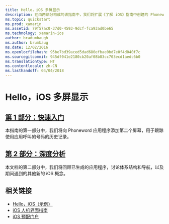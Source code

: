 ```yaml
---
title: Hello，iOS 多屏显示
description: 在由两部分构成的该指南中，我们将扩展《了解 iOS》指南中创建的 Phoneword 应用程序以处理第二个屏幕。 与此同时，我们将引入模型-视图-控制器设计模式，实现首次 iOS 导航，并更深入了解 iOS 应用程序结构和功能。
ms.topic: quickstart
ms.prod: xamarin
ms.assetid: 79f57ac0-37d0-4593-9dcf-fca93ad0be65
ms.technology: xamarin-ios
author: bradumbaugh
ms.author: brumbaug
ms.date: 12/02/2016
ms.openlocfilehash: 95be7bd39aced5dad680efbae0bd7e0f4d040f7c
ms.sourcegitcommit: 945df041e2180cb20af08b83cc703ecd1aedc6b0
ms.translationtype: HT
ms.contentlocale: zh-CN
ms.lasthandoff: 04/04/2018
---
```

# <a name="hello-ios-multiscreen"></a>Hello，iOS 多屏显示

##  <a name="part-1-quickstartiosget-startedhello-ios-multiscreenhello-ios-multiscreen-quickstartmd"></a>[第 1 部分：快速入门](~/ios/get-started/hello-ios-multiscreen/hello-ios-multiscreen-quickstart.md)

本指南的第一部分中，我们将向 Phoneword 应用程序添加第二个屏幕，用于跟踪使用应用呼叫的号码的历史记录。

##  <a name="part-2-deep-diveiosget-startedhello-ios-multiscreenhello-ios-multiscreen-deepdivemd"></a>[第 2 部分：深度分析](~/ios/get-started/hello-ios-multiscreen/hello-ios-multiscreen-deepdive.md)



本文档的第二部分中，我们将回顾已生成的应用程序，讨论体系结构和导航，以及期间遇到的其他新的 iOS 概念。


## <a name="related-links"></a>相关链接

- [Hello，iOS（示例）](https://developer.xamarin.com/samples/monotouch/Hello_iOS/)
- [iOS 人机界面指南](http://developer.apple.com/library/ios/#documentation/UserExperience/Conceptual/MobileHIG/Introduction/Introduction.html)
- [iOS 预配门户](https://developer.apple.com/ios/manage/overview/index.action)
